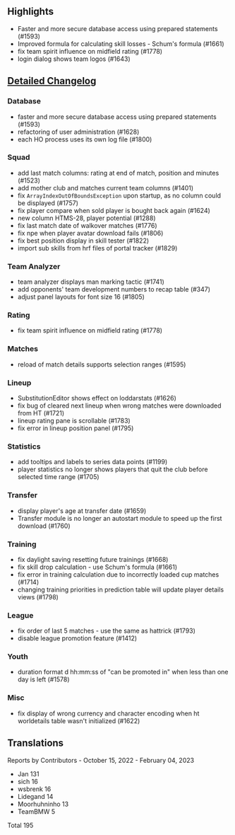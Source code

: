 

## Highlights

* Faster and more secure database access using prepared statements (#1593)
* Improved formula for calculating skill losses - Schum's formula (#1661)
* fix team spirit influence on midfield rating (#1778)
* login dialog shows team logos (#1643)

## [Detailed Changelog](https://github.com/akasolace/HO/issues?q=milestone%3A7.0)

### Database
* faster and more secure database access using prepared statements (#1593)
* refactoring of user administration (#1628)
* each HO process uses its own log file (#1800)

### Squad
* add last match columns: rating at end of match, position and minutes (#1523)
* add mother club and matches current team columns (#1401)
* fix `ArrayIndexOutOfBoundsException` upon startup, as no column could be displayed (#1757)
* fix player compare when sold player is bought back again (#1624)
* new column HTMS-28, player potential (#1288)
* fix last match date of walkover matches (#1776)
* fix npe when player avatar download fails (#1806)
* fix best position display in skill tester (#1822)
* import sub skills from hrf files of portal tracker (#1829)

### Team Analyzer
* team analyzer displays man marking tactic (#1741)
* add opponents' team development numbers to recap table (#347)
* adjust panel layouts for font size 16 (#1805)

### Rating
* fix team spirit influence on midfield rating (#1778)

### Matches
* reload of match details supports selection ranges (#1595)

### Lineup
* SubstitutionEditor shows effect on loddarstats (#1626)
* fix bug of cleared next lineup when wrong matches were downloaded from HT (#1721)
* lineup rating pane is scrollable (#1783)
* fix error in lineup position panel (#1795)

### Statistics
* add tooltips and labels to series data points (#1199)
* player statistics no longer shows players that quit the club before selected time range (#1705)

### Transfer
* display player's age at transfer date (#1659)
* Transfer module is no longer an autostart module to speed up the first download (#1760)

### Training
* fix daylight saving resetting future trainings (#1668)
* fix skill drop calculation - use Schum's formula (#1661)
* fix error in training calculation due to incorrectly loaded cup matches (#1714)
* changing training priorities in prediction table will update player details views (#1798)

### League
* fix order of last 5 matches - use the same as hattrick (#1793)
* disable league promotion feature (#1412)

### Youth
* duration format d hh:mm:ss of "can be promoted in" when less than one day is left (#1578)

### Misc
* fix display of wrong currency and character encoding when ht worldetails table wasn't initialized (#1622)

## Translations

Reports by Contributors - October 15, 2022 - February 04, 2023

* Jan 131
* sich 16
* wsbrenk 16
* Lidegand 14
* Moorhuhninho 13
* TeamBMW 5

Total 195

